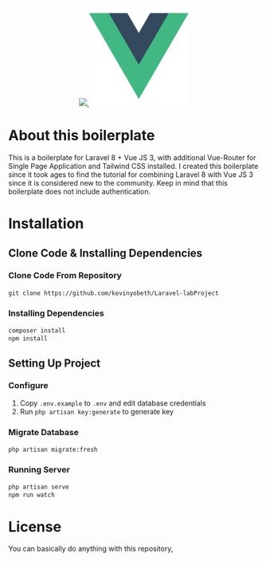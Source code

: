 <p align="center">
  <a href="https://laravel.com" target="_blank">
    <img height="200" src="https://raw.githubusercontent.com/laravel/art/master/laravel-logo.png">
  </a>
  <a href="https://vuejs.com" target="_blank">
    <img height="200" src="https://raw.githubusercontent.com/github/explore/80688e429a7d4ef2fca1e82350fe8e3517d3494d/topics/vue/vue.png">
  </a>
</p>

# About this boilerplate

This is a boilerplate for Laravel 8 + Vue JS 3, with additional Vue-Router for Single Page Application and Tailwind CSS installed. I created this boilerplate since it took ages to find the tutorial for combining Laravel 8 with Vue JS 3 since it is considered new to the community. Keep in mind that this boilerplate does not include authentication.

# Installation

## Clone Code & Installing Dependencies

### Clone Code From Repository

```
git clone https://github.com/kevinyobeth/Laravel-labProject
```

### Installing Dependencies

```
composer install
npm install
```

## Setting Up Project

### Configure

1. Copy `.env.example` to `.env` and edit database credentials
1. Run `php artisan key:generate` to generate key

### Migrate Database

```
php artisan migrate:fresh
```

### Running Server

```
php artisan serve
npm run watch
```

# License

You can basically do anything with this repository,
